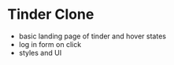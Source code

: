 # Tinder Clone 

- basic landing page of tinder and hover states
- log in form on click
- styles and UI
